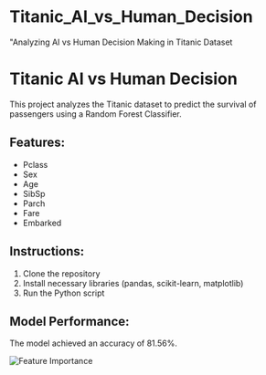 # Titanic_AI_vs_Human_Decision
 "Analyzing AI vs Human Decision Making in Titanic Dataset

 # Titanic AI vs Human Decision

This project analyzes the Titanic dataset to predict the survival of passengers using a Random Forest Classifier.

## Features:
- Pclass
- Sex
- Age
- SibSp
- Parch
- Fare
- Embarked

## Instructions:
1. Clone the repository
2. Install necessary libraries (pandas, scikit-learn, matplotlib)
3. Run the Python script

## Model Performance:
The model achieved an accuracy of 81.56%.

![Feature Importance](Feature_Importance.png)

